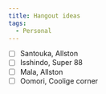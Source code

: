 ```yaml
---
title: Hangout ideas
tags:
  - Personal
---
```

- [ ] Santouka, Allston
- [ ] Isshindo, Super 88
- [ ] Mala, Allston
- [ ] Oomori, Coolige corner